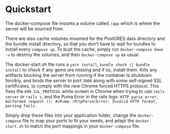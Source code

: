 # Quickstart

The docker-compose file mounts a volume called `/app` which is where the server will be sourced from.

There are also cache volumes mounted for the PostGRES data directory and the bundle install directory, so that you don't have to wait for bundles to install every `compose up`. To bust the cache, simply run `docker-compose down -v` to destroy the volumes, and then `docker-compose up` as usual.

The docker-start.sh file runs a `yarn install`, `bundle check || bundle install` to check if any gems are missing and if so, install them. Kills any artifacts blocking the server from running if the container is shutdown forcibly, and binds the server to port `3000` along with some self-signed SSL certificates, to comply with the new Chrome forced HTTPS protocol. This fixes the `ERR_SSL_PROTOCOL` white screen in Chrome when trying to use `rails server` or `rails s`, and the Puma Error in the rails logs: `HTTP parse error, malformed request (): #<Puma::HttpParserError: Invalid HTTP format, parsing fails.`

Simply drop these files into your application folder, change the `docker-compose` file to map your ports to fit your needs, and adapt the `docker-start.sh` to match the port mappings in your `docker-compose` file. 
